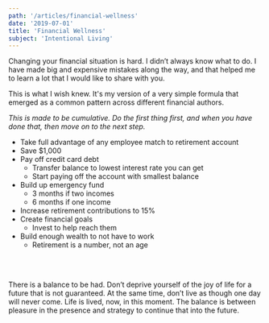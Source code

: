 ```yaml
---
path: '/articles/financial-wellness'
date: '2019-07-01'
title: 'Financial Wellness'
subject: 'Intentional Living'
---
```


Changing your financial situation is hard. I didn’t always know what to do. I have made big and expensive mistakes along the way, and that helped me to learn a lot that I would like to share with you.

This is what I wish knew. It's my version of a very simple formula that emerged as a common pattern across different financial authors.  

_This is made to be cumulative. Do the first thing first, and when you have done that, then move on to the next step._

- Take full advantage of any employee match to retirement account
- Save $1,000
- Pay off credit card debt
  - Transfer balance to lowest interest rate you can get
  - Start paying off the account with smallest balance
- Build up emergency fund
	- 3 months if two incomes
	- 6 months if one income
- Increase retirement contributions to 15%
- Create financial goals
	- Invest to help reach them
- Build enough wealth to not have to work
  - Retirement is a number, not an age

<br>
<br>

<p>
There is a balance to be had.  Don’t deprive yourself of the joy of life for a future that is not guaranteed.  At the same time, don’t live as though one day will never come.  Life is lived, now, in this moment.  The balance is between pleasure in the presence and strategy to continue that into the future.
</p>